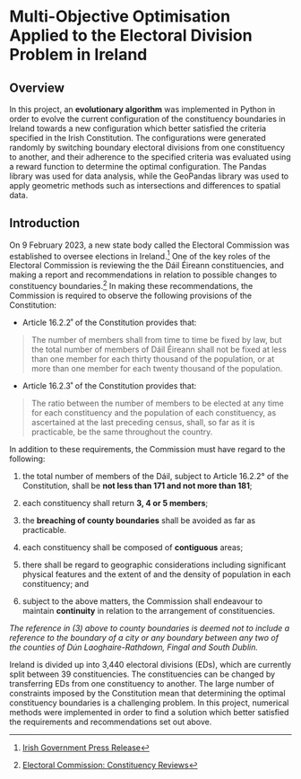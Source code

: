 # Multi-Objective Optimisation Applied to the Electoral Division Problem in Ireland

## Overview

In this project, an **evolutionary algorithm** was implemented in Python in order to evolve the current configuration of the constituency boundaries in Ireland towards a new configuration which better satisfied the criteria specified in the Irish Constitution. The configurations were generated randomly by switching boundary electoral divisions from one constituency to another, and their adherence to the specified criteria was evaluated using a reward function to determine the optimal configuration. The Pandas library was used for data analysis, while the GeoPandas library was used to apply geometric methods such as intersections and differences to spatial data.

## Introduction

On 9 February 2023, a new state body called the Electoral Commission was established to oversee elections in Ireland.[^1] One of the key roles of the Electoral Commission is reviewing the the Dáil Éireann constituencies, and making a report and recommendations in relation to possible changes to constituency boundaries.[^2] In making these recommendations, the Commission is required to observe the following provisions of the Constitution:

- Article 16.2.2˚ of the Constitution provides that:

>The number of members shall from time to time be fixed by law, but the total number of members of Dáil Éireann shall not be fixed at less than one member for each thirty thousand of the population, or at more than one member for each twenty thousand of the population.

- Article 16.2.3˚ of the Constitution provides that:

>The ratio between the number of members to be elected at any time for each constituency and the population of each constituency, as ascertained at the last preceding census, shall, so far as it is practicable, be the same throughout the country.

In addition to these requirements, the Commission must have regard to the following:

1. the total number of members of the Dáil, subject to Article 16.2.2° of the Constitution, shall be **not less than 171 and not more than 181**;

2. each constituency shall return **3, 4 or 5 members**;

3. the **breaching of county boundaries** shall be avoided as far as practicable.  

4. each constituency shall be composed of **contiguous** areas;

5. there shall be regard to geographic considerations including significant physical features and the extent of and the density of population in each constituency; and

6. subject to the above matters, the Commission shall endeavour to maintain **continuity** in relation to the arrangement of constituencies.

*The reference in (3) above to county boundaries is deemed not to include a reference to the boundary of a city or any boundary between any two of the counties of Dún Laoghaire-Rathdown, Fingal and South Dublin.*

Ireland is divided up into 3,440 electoral divisions (EDs), which are currently split between 39 constituencies. The constituencies can be changed by transferring EDs from one constituency to another. The large number of constraints imposed by the Constitution mean that determining the optimal constituency boundaries is a challenging problem. In this project, numerical methods were implemented in order to find a solution which better satisfied the requirements and recommendations set out above.

[^1]: [Irish Government Press Release](https://www.gov.ie/en/press-release/fd25a-an-coimisiun-toghchain-the-electoral-commission-is-formally-established-on-a-statutory-footing/)
[^2]: [Electoral Commission: Constituency Reviews](https://www.electoralcommission.ie/constituency-reviews/)
